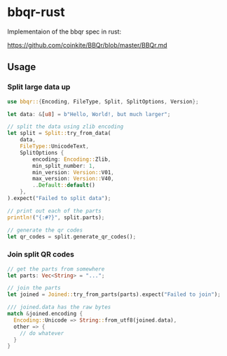 # bbqr-rust

Implementaion of the bbqr spec in rust:

https://github.com/coinkite/BBQr/blob/master/BBQr.md

## Usage

### Split large data up

```rust
use bbqr::{Encoding, FileType, Split, SplitOptions, Version};

let data: &[u8] = b"Hello, World!, but much larger";

// split the data using zlib encoding
let split = Split::try_from_data(
    data,
    FileType::UnicodeText,
    SplitOptions {
        encoding: Encoding::Zlib,
        min_split_number: 1,
        min_version: Version::V01,
        max_version: Version::V40,
        ..Default::default()
    },
).expect("Failed to split data");

// print out each of the parts
println!("{:#?}", split.parts);

// generate the qr codes
let qr_codes = split.generate_qr_codes();
```

### Join split QR codes

```rust
// get the parts from somewhere
let parts: Vec<String> = "...";

// join the parts
let joined = Joined::try_from_parts(parts).expect("Failed to join");

/// joined.data has the raw bytes
match &joined.encoding {
  Encoding::Unicode => String::from_utf8(joined.data),
  other => {
    // do whatever
  }
}
```
